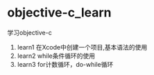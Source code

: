 # objective-c_learn
学习objective-c

1. learn1 在Xcode中创建一个项目,基本语法的使用
2. learn2 while条件循环的使用
3. learn3 for计数循环，do-while循环